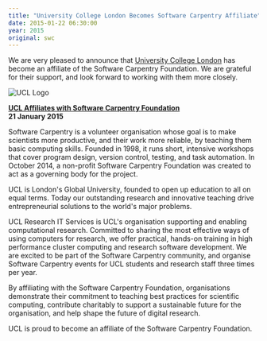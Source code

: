 ```yaml
---
title: "University College London Becomes Software Carpentry Affiliate"
date: 2015-01-22 06:30:00
year: 2015
original: swc
---
```

<p>
  We are very pleased to announce that <a href="http://www.ucl.ac.uk">University College London</a>
  has become an affiliate of the Software Carpentry Foundation.
  We are grateful for their support,
  and look forward to working with them more closely.
</p>
<p>
  <img src="{{site.github.url}}/files/2015/01/ucl.png" alt="UCL Logo" />
</p>
<p>
  <strong>
    <a href="http://www.ucl.ac.uk/isd/news/isd-news/research-it/software-carpentry-affiliation-jan15">UCL Affiliates with Software Carpentry Foundation</a>
    <br/>
    21 January 2015
  </strong>
</p>
<p>
  Software Carpentry is a volunteer organisation whose goal is to make
  scientists more productive, and their work more reliable, by
  teaching them basic computing skills. Founded in 1998, it runs
  short, intensive workshops that cover program design, version
  control, testing, and task automation. In October 2014, a non-profit
  Software Carpentry Foundation was created to act as a governing body
  for the project.
</p>
<p>
  UCL is London's Global University, founded to open up education to
  all on equal terms. Today our outstanding research and innovative
  teaching drive entrepreneurial solutions to the world's major
  problems.
</p>
<p>
  UCL Research IT Services is UCL's organisation supporting and
  enabling computational research. Committed to sharing the most
  effective ways of using computers for research, we offer practical,
  hands-on training in high performance cluster computing and research
  software development. We are excited to be part of the Software
  Carpentry community, and organise Software Carpentry events for UCL
  students and research staff three times per year.
</p>
<p>
  By affiliating with the Software Carpentry Foundation, organisations
  demonstrate their commitment to teaching best practices for
  scientific computing, contribute charitably to support a sustainable
  future for the organisation, and help shape the future of digital
  research.
</p>
<p>
  UCL is proud to become an affiliate of the Software Carpentry Foundation.
</p>

